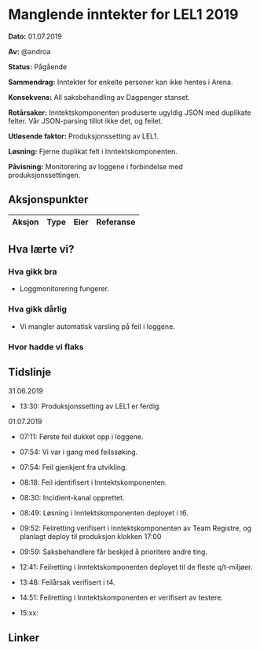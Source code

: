 # Manglende inntekter for LEL1 2019

**Dato:** 01.07.2019

**Av:** @androa

**Status:** Pågående

**Sammendrag:** Inntekter for enkelte personer kan ikke hentes i Arena.

**Konsekvens:** All saksbehandling av Dagpenger stanset.

**Rotårsaker:** Inntektskomponenten produserte ugyldig JSON med duplikate felter. Vår JSON-parsing tillot ikke det, og feilet.

**Utløsende faktor:** Produksjonssetting av LEL1.

**Løsning:** Fjerne duplikat felt i Inntektskomponenten.

**Påvisning:** Monitorering av loggene i forbindelse med produksjonssettingen.

## Aksjonspunkter

| Aksjon | Type | Eier | Referanse |
| ------ | ---- | ---- | --- |

## Hva lærte vi?

### Hva gikk bra

- Loggmonitorering fungerer.

### Hva gikk dårlig

- Vi mangler automatisk varsling på feil i loggene.

### Hvor hadde vi flaks

## Tidslinje

31.06.2019

- 13:30: Produksjonssetting av LEL1 er ferdig.

01.07.2019

- 07:11: Første feil dukket opp i loggene.

- 07:54: Vi var i gang med feilssøking.

- 07:54: Feil gjenkjent fra utvikling.

- 08:18: Feil identifisert i Inntektskomponenten.

- 08:30: Incidient-kanal opprettet.

- 08:49: Løsning i Inntektskomponenten deployet i t6.

- 09:52: Feilretting verifisert i Inntektskomponenten av Team Registre, og planlagt deploy til produksjon klokken 17:00

- 09:59: Saksbehandlere får beskjed å prioritere andre ting.

- 12:41: Feilretting i Inntektskomponenten deployet til de fleste q/t-miljøer.

- 13:48: Feilårsak verifisert i t4.

- 14:51: Feilretting i Inntektskomponenten er verifisert av testere.

- 15:xx:

## Linker